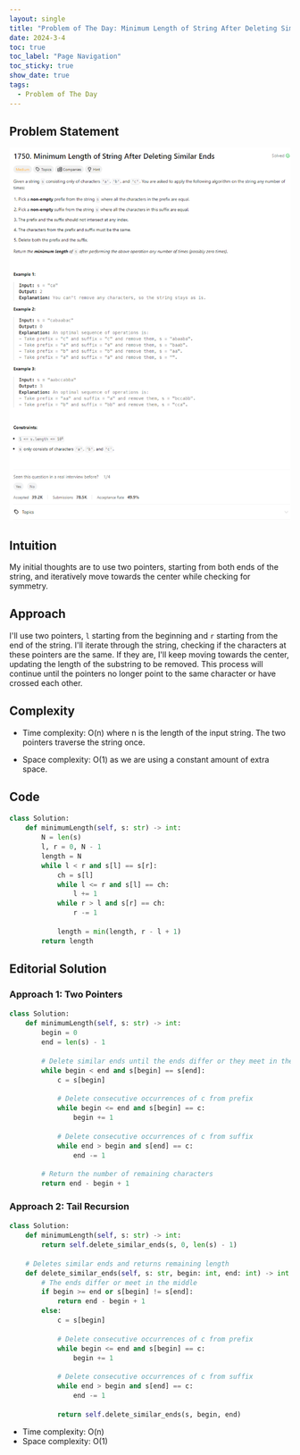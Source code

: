 ```yaml
---
layout: single
title: "Problem of The Day: Minimum Length of String After Deleting Similar Ends"
date: 2024-3-4
toc: true
toc_label: "Page Navigation"
toc_sticky: true
show_date: true
tags:
  - Problem of The Day
---
```


## Problem Statement

[![problem-1750](/assets/images/2024-03-04_20-05-18-problem-1750.png)](/assets/images/2024-03-04_20-05-18-problem-1750.png)

## Intuition

My initial thoughts are to use two pointers, starting from both ends of the string, and iteratively move towards the center while checking for symmetry.

## Approach

I'll use two pointers, `l` starting from the beginning and `r` starting from the end of the string. I'll iterate through the string, checking if the characters at these pointers are the same. If they are, I'll keep moving towards the center, updating the length of the substring to be removed. This process will continue until the pointers no longer point to the same character or have crossed each other.

## Complexity

- Time complexity:
  O(n) where n is the length of the input string. The two pointers traverse the string once.

- Space complexity:
  O(1) as we are using a constant amount of extra space.

## Code

```python
class Solution:
    def minimumLength(self, s: str) -> int:
        N = len(s)
        l, r = 0, N - 1
        length = N
        while l < r and s[l] == s[r]:
            ch = s[l]
            while l <= r and s[l] == ch:
                l += 1
            while r > l and s[r] == ch:
                r -= 1

            length = min(length, r - l + 1)
        return length
```

## Editorial Solution

### Approach 1: Two Pointers

```python
class Solution:
    def minimumLength(self, s: str) -> int:
        begin = 0
        end = len(s) - 1

        # Delete similar ends until the ends differ or they meet in the middle
        while begin < end and s[begin] == s[end]:
            c = s[begin]

            # Delete consecutive occurrences of c from prefix
            while begin <= end and s[begin] == c:
                begin += 1

            # Delete consecutive occurrences of c from suffix
            while end > begin and s[end] == c:
                end -= 1

        # Return the number of remaining characters
        return end - begin + 1
```

### Approach 2: Tail Recursion

```python
class Solution:
    def minimumLength(self, s: str) -> int:
        return self.delete_similar_ends(s, 0, len(s) - 1)

    # Deletes similar ends and returns remaining length
    def delete_similar_ends(self, s: str, begin: int, end: int) -> int:
        # The ends differ or meet in the middle
        if begin >= end or s[begin] != s[end]:
            return end - begin + 1
        else:
            c = s[begin]

            # Delete consecutive occurrences of c from prefix
            while begin <= end and s[begin] == c:
                begin += 1

            # Delete consecutive occurrences of c from suffix
            while end > begin and s[end] == c:
                end -= 1

            return self.delete_similar_ends(s, begin, end)
```

- Time complexity: O(n)
- Space complexity: O(1)
